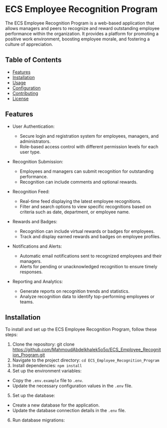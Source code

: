 # ECS Employee Recognition Program

The ECS Employee Recognition Program is a web-based application that allows managers and peers to recognize and reward outstanding employee performance within the organization. It provides a platform for promoting a positive work environment, boosting employee morale, and fostering a culture of appreciation.

## Table of Contents

- [Features](#features)
- [Installation](#installation)
- [Usage](#usage)
- [Configuration](#configuration)
- [Contributing](#contributing)
- [License](#license)

## Features

- User Authentication:
  - Secure login and registration system for employees, managers, and administrators.
  - Role-based access control with different permission levels for each user type.
  
- Recognition Submission:
  - Employees and managers can submit recognition for outstanding performance.
  - Recognition can include comments and optional rewards.
  
- Recognition Feed:
  - Real-time feed displaying the latest employee recognitions.
  - Filter and search options to view specific recognitions based on criteria such as date, department, or employee name.
  
- Rewards and Badges:
  - Recognition can include virtual rewards or badges for employees.
  - Track and display earned rewards and badges on employee profiles.
  
- Notifications and Alerts:
  - Automatic email notifications sent to recognized employees and their managers.
  - Alerts for pending or unacknowledged recognition to ensure timely responses.
  
- Reporting and Analytics:
  - Generate reports on recognition trends and statistics.
  - Analyze recognition data to identify top-performing employees or teams.

## Installation

To install and set up the ECS Employee Recognition Program, follow these steps:

1. Clone the repository:
   git clone https://github.com/MahmoudAbdelkhalek5o5o/ECS_Employee_Recognition_Program.git
2. Navigate to the project directory:
   `cd ECS_Employee_Recognition_Program`
3. Install dependencies:
   `npm install`
4. Set up the environment variables:
- Copy the `.env.example` file to `.env`.
- Update the necessary configuration values in the `.env` file.

5. Set up the database:
- Create a new database for the application.
- Update the database connection details in the `.env` file.

6. Run database migrations:


